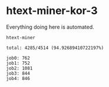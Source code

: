 # htext-miner-kor-3

Everything doing here is automated.

```
htext-miner

total: 4285/4514 (94.92689410722197%)

job0: 762
job1: 752
job2: 1081
job3: 844
job4: 846
```